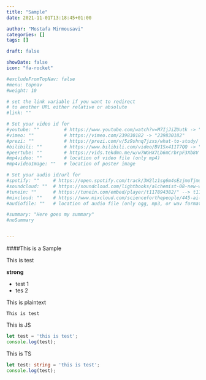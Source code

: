 ```yaml
---
title: "Sample"
date: 2021-11-01T13:18:45+01:00

author: "Mostafa Mirmousavi"
categories: []
tags: []

draft: false

showDate: false
icon: "fa-rocket"

#excludeFromTopNav: false
#menu: topnav
#weight: 10

# set the link variable if you want to redirect
# to another URL either relative or absolute
#link: ""

# Set your video id for
#youtube: ""         # https://www.youtube.com/watch?v=M7IjJiZUutk -> "M7IjJiZUutk"
#vimeo: ""           # https://vimeo.com/239830182 -> "239830182"
#prezi: ""           # https://prezi.com/v/5z9shnq7jzxs/what-to-study/ -> "5z9shnq7jzxs"
#bilibili: ""        # https://www.bilibili.com/video/BV1Sx411T7QQ -> "BV1Sx411T7QQ"
#peertube: ""        # https://vids.tekdmn.me/w/w7WGHX7Lb6mCrbrpF3Xb8V (entire URL)
#mp4video: ""        # location of video file (only mp4) 
#mp4videoImage: ""   # location of poster image 

# Set your audio id/url for
#spotify: ""     # https://open.spotify.com/track/3W2lz1sg6m4sEzjmoTjmdE?si=0659fd12179840dd --> 3W2lz1sg6m4sEzjmoTjmdE
#soundcloud: ""  # https://soundcloud.com/lightbooks/alchemist-08-new-world-order-snip
#tunein: ""      # https://tunein.com/embed/player/t117894382/" --> t117894382
#mixcloud: ""    # https://www.mixcloud.com/scienceforthepeople/445-ai-ant-intelligence/ --> scienceforthepeople/445-ai-ant-intelligence 
#audiofile: ""   # location of audio file (only ogg, mp3, or wav formats)

#summary: "Here goes my summary"
#noSummary


---
```

####This is a Sample 

<!--more-->

This is test

__strong__

- test 1
- tes 2


This is plaintext
```plaintext
This is test
```

This is JS
```javascript
let test = 'this is test';
console.log(test);
```

This is TS

```typescript
let test: string = 'this is test';
console.log(test);
```
